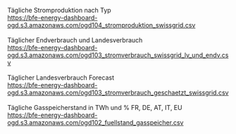 Tägliche Stromproduktion nach Typ <br>
https://bfe-energy-dashboard-ogd.s3.amazonaws.com/ogd104_stromproduktion_swissgrid.csv
<br><br>
Täglicher Endverbrauch und Landesverbrauch <br>
https://bfe-energy-dashboard-ogd.s3.amazonaws.com/ogd103_stromverbrauch_swissgrid_lv_und_endv.csv
<br><br>
Täglicher Landesverbrauch Forecast <br>
https://bfe-energy-dashboard-ogd.s3.amazonaws.com/ogd103_stromverbrauch_geschaetzt_swissgrid.csv
<br><br>
Tägliche Gasspeicherstand in TWh und % FR, DE, AT, IT, EU <br>
https://bfe-energy-dashboard-ogd.s3.amazonaws.com/ogd102_fuellstand_gasspeicher.csv
<br><br>
